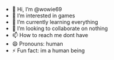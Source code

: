 - 👋 Hi, I’m @wowie69
- 👀 I’m interested in games
- 🌱 I’m currently learning everything
- 💞️ I’m looking to collaborate on nothing
- 📫 How to reach me dont have
- 😄 Pronouns: human
- ⚡ Fun fact: im a human being

<!---
wowie69/wowie69 is a ✨ special ✨ repository because its `README.md` (this file) appears on your GitHub profile.
You can click the Preview link to take a look at your changes.
--->
